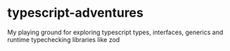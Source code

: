 # typescript-adventures
My playing ground for exploring typescript types, interfaces, generics and runtime typechecking libraries like zod
